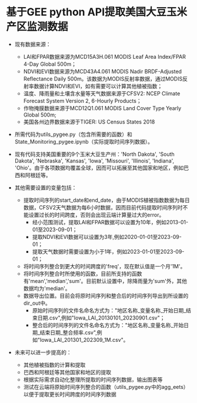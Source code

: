 # 基于GEE python API提取美国大豆玉米产区监测数据

- 现有数据来源：
  - LAI和FPAR数据来源为MCD15A3H.061 MODIS Leaf Area Index/FPAR 4-Day Global 500m； 
  - NDVI和EVI数据来源为MCD43A4.061 MODIS Nadir BRDF-Adjusted Reflectance Daily 500m。该数据为MODIS反射率数据，通过MODIS反射率数据计算NDVI和EVI，如有需要可以计算其他植被指数；
  - 温度、降雨量和土壤含水量等天气数据来源于CFSV2: NCEP Climate Forecast System Version 2, 6-Hourly Products；
  - 作物掩膜数据来源于MCD12Q1.061 MODIS Land Cover Type Yearly Global 500m;
  - 美国各州边界数据来源于TIGER: US Census States 2018
  
- 所需代码为utils_pygee.py（包含所需要的函数）和State_Monitoring_pygee.ipynb（实际提取时间序列数据）。
- 现有代码支持美国重要的9个玉米大豆生产州：'North Dakota', 'South Dakota', 'Nebraska', 'Kansas', 'Iowa', 'Missouri', 'Illinois', 'Indiana', 'Ohio'。由于各项数据均覆盖全球，因而可以拓展至其他国家和地区，例如巴西和阿根廷等。

- 其他需要设置的变量包括：
  - 提取时间序列的start_date和end_date，由于MODIS植被指数数据为每日数据，CFSV2天气数据为每6小时数据，因而目前代码提取时间序列时不能设置过长的时间跨度，否则会出现云端计算量过大的error。
    - 经小范围测试，提取LAI和FPAR数据可以设置为10年，例如2013-01-01至2023-09-01；
    - 提取NDVI和EVI数据可以设置为3年,例如2020-01-01至2023-09-01；
    - 提取天气数据时需要设置为小于1年，例如2023-01-01至2023-09-01；
  - 将时间序列整合到更大的时间跨度的'freq'，现在默认值是一个月'1M'。
  - 将时间序列整合时所使用的函数，目前所支持的函数有'mean','median','sum'。目前默认设置中，除降雨量为'sum'外，其他数据均为'median'。
  - 数据导出位置。目前会将原时间序列和整合后的时间序列导出到所设置的dir_out中。
    - 原始时间序列的文件名命名方式为："地区名称_变量名称_开始日期_结束日期.csv",例如"Iowa_LAI_20130101_20230901.csv"；
    - 整合后的时间序列的文件名命名方式为："地区名称_变量名称_开始日期_结束日期_整合频率.csv",例如"Iowa_LAI_201301_202309_1M.csv"。


- 未来可以进一步提高的：
  - 其他植被指数的计算和提取
  - 巴西和阿根廷等其他国家和地区的提取
  - 根据实际需求自动化整理所提取的时间序列数据，输出图表等
  - 测试在云端将原始时间序列整合的函数（utils_pygee.py中的agg_eets）以便于提取更长时间跨度的时间序列数据
